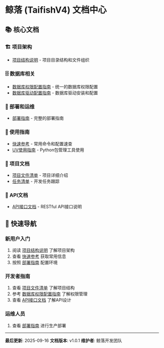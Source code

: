 # 鲸落 (TaifishV4) 文档中心

## 📚 核心文档

### 🏗️ 项目架构
- [项目结构说明](architecture/PROJECT_STRUCTURE.md) - 项目目录结构和文件组织

### 🗄️ 数据库相关
- [数据库权限配置指南](database/DATABASE_PERMISSIONS_OVERVIEW.md) - 统一的数据库权限配置
- [数据库驱动配置指南](database/DATABASE_DRIVERS.md) - 数据库驱动安装和配置

### 🚀 部署和运维
- [部署指南](deployment/README.md) - 完整的部署指南

### 📖 使用指南
- [快速参考](guides/QUICK_REFERENCE.md) - 常用命令和配置速查
- [UV使用指南](guides/UV_USAGE_GUIDE.md) - Python包管理工具使用

### 📝 项目文档
- [项目文件清单](project/taifish.md) - 项目详细介绍
- [任务清单](project/todolist.md) - 开发任务跟踪

### 🔌 API文档
- [API接口文档](api/README.md) - RESTful API接口说明

## 🎯 快速导航

### 新用户入门
1. 阅读 [项目结构说明](architecture/PROJECT_STRUCTURE.md) 了解项目架构
2. 查看 [快速参考](guides/QUICK_REFERENCE.md) 获取常用信息
3. 按照 [部署指南](deployment/README.md) 配置环境

### 开发者指南
1. 查看 [项目文件清单](project/taifish.md) 了解项目结构
2. 参考 [数据库权限配置指南](database/DATABASE_PERMISSIONS_OVERVIEW.md) 了解权限管理
3. 查看 [API接口文档](api/README.md) 了解API设计

### 运维人员
1. 查看 [部署指南](deployment/README.md) 进行生产部署

---

**最后更新**: 2025-09-16
**文档版本**: v1.0.1
**维护者**: 鲸落开发团队
